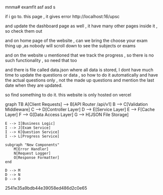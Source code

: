 mnma# examfit
asf
asd
s


if i go to. this page , it gives error
http://localhost:16/upsc 

and update the dashboard page as well , it have many other pages inside it , so check them out 

and on home page of the website , can we bring the choose your exam thing up ,as nobody will scroll down to see the subjects or exams 

and on the website u mentioned that we track the progress , so there is no such functionality , so need that too

and there is file called data.json where all data is stored,
I dont have much time to update the questions or data , so how to do it automatically and have the actual questions only , not the made up questions and mention the last date when they are updated.

so find something to do it.
this website is only hosted on vercel

graph TB
    A[Client Requests] --> B[API Router /api/v1]
    B --> C[Validation Middleware]
    C --> D[Controller Layer]
    D --> E[Service Layer]
    E --> F[Cache Layer]
    F --> G[Data Access Layer]
    G --> H[JSON File Storage]
    
    E --> I[Business Logic]
    I --> J[Exam Service]
    I --> K[Question Service]
    I --> L[Progress Service]
    
    subgraph "New Components"
        M[Error Handler]
        N[Request Logger]
        O[Response Formatter]
    end
    
    D --> M
    D --> N
    D --> O

2541e35a9bdb44e39058ed486d2c0e65